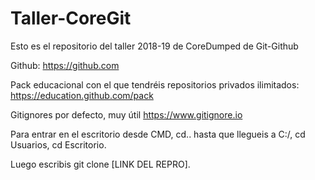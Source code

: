 # Taller-CoreGit
Esto es el repositorio del taller 2018-19 de CoreDumped de Git-Github


Github:
https://github.com

Pack educacional con el que tendréis repositorios privados ilimitados:
https://education.github.com/pack

Gitignores por defecto, muy útil
https://www.gitignore.io

Para entrar en el escritorio desde CMD, cd.. hasta que llegueis a C:/, cd Usuarios, cd Escritorio.

Luego escribis git clone [LINK DEL REPRO].
